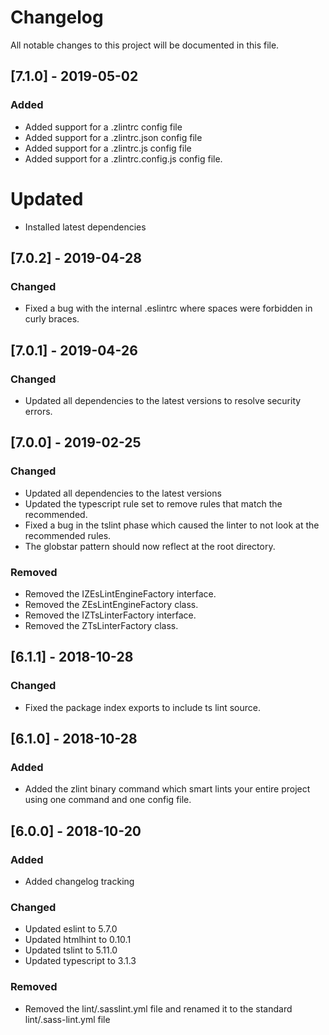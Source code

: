 # Changelog
All notable changes to this project will be documented in this file.

## [7.1.0] - 2019-05-02
### Added
- Added support for a .zlintrc config file
- Added support for a .zlintrc.json config file
- Added support for a .zlintrc.js config file
- Added support for a .zlintrc.config.js config file.

# Updated
- Installed latest dependencies

## [7.0.2] - 2019-04-28
### Changed
- Fixed a bug with the internal .eslintrc where spaces were forbidden in curly braces.

## [7.0.1] - 2019-04-26
### Changed
- Updated all dependencies to the latest versions to resolve security errors.

## [7.0.0] - 2019-02-25
### Changed
- Updated all dependencies to the latest versions
- Updated the typescript rule set to remove rules that match the recommended.
- Fixed a bug in the tslint phase which caused the linter to not look at the recommended rules.
- The globstar pattern should now reflect at the root directory.

### Removed
- Removed the IZEsLintEngineFactory interface.
- Removed the ZEsLintEngineFactory class.
- Removed the IZTsLinterFactory interface.
- Removed the ZTsLinterFactory class.

## [6.1.1] - 2018-10-28
### Changed
- Fixed the package index exports to include ts lint source.

## [6.1.0] - 2018-10-28
### Added
- Added the zlint binary command which smart lints your entire project using one command and one config file.


## [6.0.0] - 2018-10-20
### Added
- Added changelog tracking

### Changed
- Updated eslint to 5.7.0
- Updated htmlhint to 0.10.1
- Updated tslint to 5.11.0
- Updated typescript to 3.1.3

### Removed
- Removed the lint/.sasslint.yml file and renamed it to the standard lint/.sass-lint.yml file
